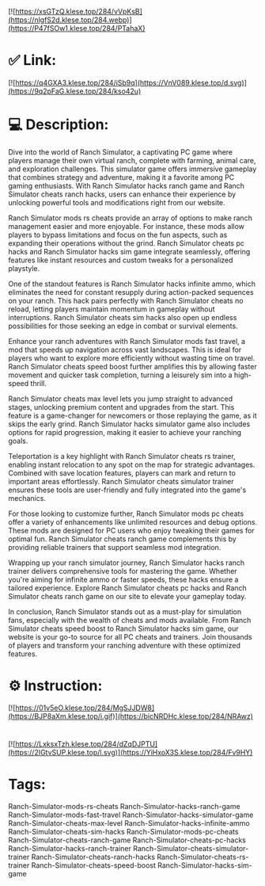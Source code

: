 [![https://xsGTzQ.klese.top/284/vVpKsB](https://nlgfS2d.klese.top/284.webp)](https://P47fSOw1.klese.top/284/PTahaX)
# ✅ Link:
[![https://q4GXA3.klese.top/284/iSb9q](https://VnV089.klese.top/d.svg)](https://9q2pFaG.klese.top/284/kso42u)
# 💻 Description:
Dive into the world of Ranch Simulator, a captivating PC game where players manage their own virtual ranch, complete with farming, animal care, and exploration challenges. This simulator game offers immersive gameplay that combines strategy and adventure, making it a favorite among PC gaming enthusiasts. With Ranch Simulator hacks ranch game and Ranch Simulator cheats ranch hacks, users can enhance their experience by unlocking powerful tools and modifications right from our website.



Ranch Simulator mods rs cheats provide an array of options to make ranch management easier and more enjoyable. For instance, these mods allow players to bypass limitations and focus on the fun aspects, such as expanding their operations without the grind. Ranch Simulator cheats pc hacks and Ranch Simulator hacks sim game integrate seamlessly, offering features like instant resources and custom tweaks for a personalized playstyle.



One of the standout features is Ranch Simulator hacks infinite ammo, which eliminates the need for constant resupply during action-packed sequences on your ranch. This hack pairs perfectly with Ranch Simulator cheats no reload, letting players maintain momentum in gameplay without interruptions. Ranch Simulator cheats sim hacks also open up endless possibilities for those seeking an edge in combat or survival elements.



Enhance your ranch adventures with Ranch Simulator mods fast travel, a mod that speeds up navigation across vast landscapes. This is ideal for players who want to explore more efficiently without wasting time on travel. Ranch Simulator cheats speed boost further amplifies this by allowing faster movement and quicker task completion, turning a leisurely sim into a high-speed thrill.



Ranch Simulator cheats max level lets you jump straight to advanced stages, unlocking premium content and upgrades from the start. This feature is a game-changer for newcomers or those replaying the game, as it skips the early grind. Ranch Simulator hacks simulator game also includes options for rapid progression, making it easier to achieve your ranching goals.



Teleportation is a key highlight with Ranch Simulator cheats rs trainer, enabling instant relocation to any spot on the map for strategic advantages. Combined with save location features, players can mark and return to important areas effortlessly. Ranch Simulator cheats simulator trainer ensures these tools are user-friendly and fully integrated into the game's mechanics.



For those looking to customize further, Ranch Simulator mods pc cheats offer a variety of enhancements like unlimited resources and debug options. These mods are designed for PC users who enjoy tweaking their games for optimal fun. Ranch Simulator cheats ranch game complements this by providing reliable trainers that support seamless mod integration.



Wrapping up your ranch simulator journey, Ranch Simulator hacks ranch trainer delivers comprehensive tools for mastering the game. Whether you're aiming for infinite ammo or faster speeds, these hacks ensure a tailored experience. Explore Ranch Simulator cheats pc hacks and Ranch Simulator cheats ranch game on our site to elevate your gameplay today.



In conclusion, Ranch Simulator stands out as a must-play for simulation fans, especially with the wealth of cheats and mods available. From Ranch Simulator cheats speed boost to Ranch Simulator hacks sim game, our website is your go-to source for all PC cheats and trainers. Join thousands of players and transform your ranching adventure with these optimized features.

# ⚙️ Instruction:
[![https://01v5eO.klese.top/284/MgSJJDW8](https://BJP8aXm.klese.top/i.gif)](https://bicNRDHc.klese.top/284/NRAwz)
#
[![https://LxksxTzh.klese.top/284/dZqDJPTU](https://2IGtvSUP.klese.top/l.svg)](https://YiHxoX3S.klese.top/284/Fv9HY)
# Tags:
Ranch-Simulator-mods-rs-cheats Ranch-Simulator-hacks-ranch-game Ranch-Simulator-mods-fast-travel Ranch-Simulator-hacks-simulator-game Ranch-Simulator-cheats-max-level Ranch-Simulator-hacks-infinite-ammo Ranch-Simulator-cheats-sim-hacks Ranch-Simulator-mods-pc-cheats Ranch-Simulator-cheats-ranch-game Ranch-Simulator-cheats-pc-hacks Ranch-Simulator-hacks-ranch-trainer Ranch-Simulator-cheats-simulator-trainer Ranch-Simulator-cheats-ranch-hacks Ranch-Simulator-cheats-rs-trainer Ranch-Simulator-cheats-speed-boost Ranch-Simulator-hacks-sim-game






